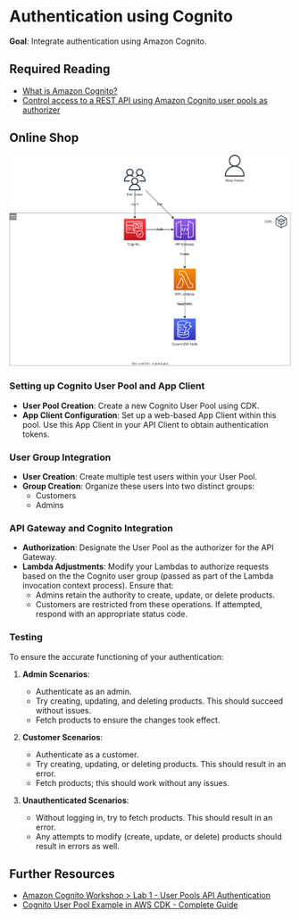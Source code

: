 # Authentication using Cognito

**Goal**: Integrate authentication using Amazon Cognito.

## Required Reading

- [What is Amazon Cognito?](https://docs.aws.amazon.com/cognito/latest/developerguide/what-is-amazon-cognito.html)
- [Control access to a REST API using Amazon Cognito user pools as authorizer](https://docs.aws.amazon.com/apigateway/latest/developerguide/apigateway-integrate-with-cognito.html)

## Online Shop

![Overview](https://raw.githubusercontent.com/msg-CareerPaths/aws-serverless-training/master/chapters/diagrams/040-cognito.drawio.svg "Overview")

### Setting up Cognito User Pool and App Client

- **User Pool Creation**: Create a new Cognito User Pool using CDK. 
- **App Client Configuration**: Set up a web-based App Client within this pool. Use this App Client in your API Client to obtain authentication tokens.

### User Group Integration

- **User Creation**: Create multiple test users within your User Pool.
- **Group Creation**: Organize these users into two distinct groups:
   - Customers
   - Admins

### API Gateway and Cognito Integration

- **Authorization**: Designate the User Pool as the authorizer for the API Gateway.
- **Lambda Adjustments**: Modify your Lambdas to authorize requests based on the the Cognito user group (passed as part of the Lambda invocation context process). Ensure that:
   - Admins retain the authority to create, update, or delete products.
   - Customers are restricted from these operations. If attempted, respond with an appropriate status code.

### Testing

To ensure the accurate functioning of your authentication:

1. **Admin Scenarios**: 
   - Authenticate as an admin.
   - Try creating, updating, and deleting products. This should succeed without issues.
   - Fetch products to ensure the changes took effect.

2. **Customer Scenarios**: 
   - Authenticate as a customer.
   - Try creating, updating, or deleting products. This should result in an error.
   - Fetch products; this should work without any issues.

3. **Unauthenticated Scenarios**: 
   - Without logging in, try to fetch products. This should result in an error.
   - Any attempts to modify (create, update, or delete) products should result in errors as well.

## Further Resources

- [Amazon Cognito Workshop > Lab 1 - User Pools API Authentication](https://www.cognitobuilders.training/20-lab1/)
- [Cognito User Pool Example in AWS CDK - Complete Guide](https://bobbyhadz.com/blog/aws-cdk-cognito-user-pool-example)
